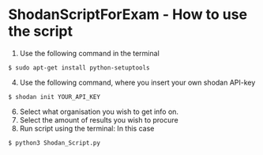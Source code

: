 # ShodanScriptForExam - How to use the script
1. Use the following command in the terminal
```console
$ sudo apt-get install python-setuptools
```
4. Use the following command, where you insert your own shodan API-key
```console
$ shodan init YOUR_API_KEY
```
6. Select what organisation you wish to get info on.
7. Select the amount of results you wish to procure
8. Run script using the terminal: In this case
```console
$ python3 Shodan_Script.py
```
